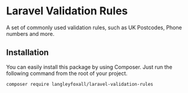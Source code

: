 # Laravel Validation Rules

A set of commonly used validation rules, such as UK Postcodes, Phone numbers and more.

## Installation

You can easily install this package by using Composer. Just run the following command from the root of your 
project.

```
composer require langleyfoxall/laravel-validation-rules
```
